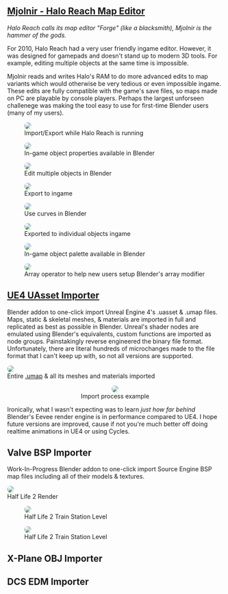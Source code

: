 <head>
    <link rel="stylesheet" href="subject.css">
    <style>
    img {
        border-radius: 8px;
    }
	</style>
</head>

## [Mjolnir - Halo Reach Map Editor](https://github.com/Waffle1434/Mjolnir-Forge-Editor)
*Halo Reach calls its map editor "Forge" (like a blacksmith), Mjolnir is the hammer of the gods.*

For 2010, Halo Reach had a very user friendly ingame editor. However, it was designed for gamepads and doesn't stand up to modern 3D tools.
For example, editing multiple objects at the same time is impossible.

Mjolnir reads and writes Halo's RAM to do more advanced edits to map variants which would otherwise be very tedious or even impossible ingame.
These edits are fully compatible with the game's save files, so maps made on PC are playable by console players.
Perhaps the largest unforseen challenege was making the tool easy to use for first-time Blender users (many of my users).

<div class="media_grid">
	<figure>
		<a href="/content/Blender/Mjolnir/import-export.gif"><img src="/content/Blender/Mjolnir/import-export.gif" style="aspect-ratio:806/619; object-position: 50% 100%"></a>
		<figcaption>Import/Export while Halo Reach is running</figcaption>
	</figure>
	<figure>
		<a href="/content/Blender/Mjolnir/forge_props.jpg"><img src="/content/Blender/Mjolnir/forge_props_small.jpg"></a>
		<figcaption>In-game object properties available in Blender</figcaption>
	</figure>
	<figure>
		<a href="/content/Blender/Mjolnir/rotate.gif"><img src="/content/Blender/Mjolnir/rotate.gif"></a>
		<figcaption>Edit multiple objects in Blender</figcaption>
	</figure>
	<figure>
		<a href="/content/Blender/Mjolnir/rotate_ingame.png"><img src="/content/Blender/Mjolnir/rotate_ingame.jpg"></a>
		<figcaption>Export to ingame</figcaption>
	</figure>
	<figure>
		<a href="/content/Blender/Mjolnir/curves_blender.png"><img src="/content/Blender/Mjolnir/curves_blender.png"></a>
		<figcaption>Use curves in Blender</figcaption>
	</figure>
	<figure>
		<a href="/content/Blender/Mjolnir/curves_ingame.png"><img src="/content/Blender/Mjolnir/curves_ingame.png"></a>
		<figcaption>Exported to individual objects ingame</figcaption>
	</figure>
	<figure>
		<a href="/content/Blender/Mjolnir/add_palette.jpg"><img src="/content/Blender/Mjolnir/add_palette_small.jpg"></a>
		<figcaption>In-game object palette available in Blender</figcaption>
	</figure>
	<figure>
		<a href="/content/Blender/Mjolnir/array.gif"><img src="/content/Blender/Mjolnir/array.gif"></a>
		<figcaption>Array operator to help new users setup Blender's array modifier</figcaption>
	</figure>
</div>

## [UE4 UAsset Importer](https://github.com/Waffle1434/Blender-UE4-Importer)
Blender addon to one-click import Unreal Engine 4's .uasset & .umap files.
Maps, static & skeletal meshes, & materials are imported in full and replicated as best as possible in Blender.
Unreal's shader nodes are emulated using Blender's equivalents, custom functions are imported as node groups.
Painstakingly reverse engineered the binary file format.
Unfortunately, there are literal hundreds of microchanges made to the file format that I can't keep up with, so not all versions are supported.

<figure style="margin-left:0px; margin-right:0px">
    <a href="/content/Blender/UAsset/uasset.png"><img src="/content/Blender/UAsset/uasset.jpg"></a>
    <figcaption>Entire <a href="https://www.unrealengine.com/marketplace/en-US/product/modular-scifi-season-2-starter-bundle">.umap</a> & all its meshes and materials imported</figcaption>
</figure>
<center>
    <figure>
        <a href="/content/Blender/UAsset/import.gif"><img src="/content/Blender/UAsset/import.gif"></a>
        <figcaption>Import process example</figcaption>
    </figure>
</center>

Ironically, what I wasn't expecting was to learn *just how far behind* Blender's Eevee render engine is in performance compared to UE4. I hope future versions are improved, cause if not you're much better off doing realtime animations in UE4 or using Cycles.

## Valve BSP Importer
Work-In-Progress Blender addon to one-click import Source Engine BSP map files including all of their models & textures.

<figure style="margin-left:0px; margin-right:0px">
    <a href="/content/Blender/BSP/citadel.png"><img src="/content/Blender/BSP/citadel.jpg"></a>
	<figcaption>Half Life 2 Render</figcaption>
</figure>

<div class="media_grid">
	<figure>
		<a href="/content/Blender/BSP/BSP_untextured.png"><img src="/content/Blender/BSP/BSP_untextured.jpg"></a>
		<figcaption>Half Life 2 Train Station Level</figcaption>
	</figure>
	<figure>
		<a href="/content/Blender/BSP/station_interior_untextured.png"><img src="/content/Blender/BSP/station_interior_untextured.png"></a>
		<figcaption>Half Life 2 Train Station Level</figcaption>
	</figure>
</div>

## X-Plane OBJ Importer

## DCS EDM Importer
